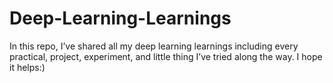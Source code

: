 # Deep-Learning-Learnings

In this repo, I’ve shared all my deep learning learnings including every practical, project, experiment, and little thing I’ve tried along the way.
I hope it helps:)

 
